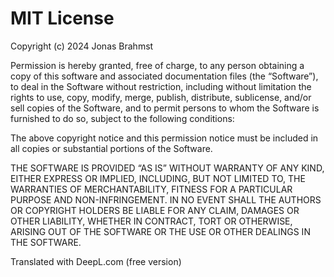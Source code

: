 # MIT License

Copyright (c) 2024 Jonas Brahmst

Permission is hereby granted, free of charge, to any person obtaining a copy of this software and associated documentation files (the “Software”), to deal in the Software without restriction, including without limitation the rights to use, copy, modify, merge, publish, distribute, sublicense, and/or sell copies of the Software, and to permit persons to whom the Software is furnished to do so, subject to the following conditions:

The above copyright notice and this permission notice must be included in all copies or substantial portions of the Software.

THE SOFTWARE IS PROVIDED “AS IS” WITHOUT WARRANTY OF ANY KIND, EITHER EXPRESS OR IMPLIED, INCLUDING, BUT NOT LIMITED TO, THE WARRANTIES OF MERCHANTABILITY, FITNESS FOR A PARTICULAR PURPOSE AND NON-INFRINGEMENT. IN NO EVENT SHALL THE AUTHORS OR COPYRIGHT HOLDERS BE LIABLE FOR ANY CLAIM, DAMAGES OR OTHER LIABILITY, WHETHER IN CONTRACT, TORT OR OTHERWISE, ARISING OUT OF THE SOFTWARE OR THE USE OR OTHER DEALINGS IN THE SOFTWARE.

Translated with DeepL.com (free version)